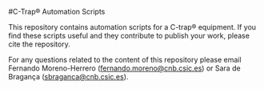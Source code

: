 #C-Trap® Automation Scripts

This repository contains automation scripts for a C-trap® equipment. 
If you find these scripts useful and they contribute to publish your work, please cite the repository.

For any questions related to the content of this repository please email Fernando Moreno-Herrero (fernando.moreno@cnb.csic.es) or Sara de Bragança (sbraganca@cnb.csic.es).
